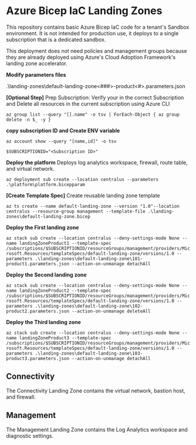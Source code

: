 # Azure Bicep IaC Landing Zones

This repository contains basic Azure Bicep IaC code for a tenant's Sandbox environment. It is not intended for production use, it deploys to a single subscription that is a dedicated sandbox. 

This deployment does not need policies and management groups because they are already deployed using Azure's Cloud Adoption Framework's landing zone accelerator.

**Modify parameters files**

.\landing-zones\default-landing-zone\<###>-product<#>.parameters.json

**[Optional Step]**
Prep Subscription: Verify your in the correct Subscription and Delete all resources in the current subscription using Azure CLI

`az group list --query "[].name" -o tsv | ForEach-Object { az group delete -n $_ -y }`

**copy subscription ID and Create ENV variable**

`az account show --query "[name,id]" -o tsv`

`$SUBSCRIPTIONID="<Subscription ID>"`

**Deploy the platform** Deploys log analytics workspace, firewall, route table, and virtual network.

`az deployment sub create --location centralus --parameters .\platform\platform.bicepparam`

**[Create Template Spec]**
Create reusable landing zone template
 
 `az ts create --name default-landing-zone --version "1.0"--location centralus --resource-group management --template-file .\landing-zones\default-landing-zone.bicep`



**Deploy the First landing zone**


`az stack sub create --location centralus --deny-settings-mode None --name landingZoneProduct1 --template-spec /subscriptions/$SUBSCRIPTIONID/resourceGroups/management/providers/Microsoft.Resources/templateSpecs/default-landing-zone/versions/1.0 --parameters .\landing-zones\default-landing-zone\101-product1.parameters.json --action-on-unmanage detachAll`

**Deploy the Second landing zone**


`az stack sub create --location centralus --deny-settings-mode None --name landingZoneProduct2 --template-spec /subscriptions/$SUBSCRIPTIONID/resourceGroups/management/providers/Microsoft.Resources/templateSpecs/default-landing-zone/versions/1.0 --parameters .\landing-zones\default-landing-zone\102-product2.parameters.json --action-on-unmanage deleteAll`

**Deploy the Third landing zone**


`az stack sub create --location centralus --deny-settings-mode None --name landingZoneProduct3 --template-spec /subscriptions/$SUBSCRIPTIONID/resourceGroups/management/providers/Microsoft.Resources/templateSpecs/default-landing-zone/versions/1.0 --parameters .\landing-zones\default-landing-zone\103-product3.parameters.json --action-on-unmanage detachAll`


## Connectivity

The Connectivity Landing Zone contains the virtual network, bastion host, and firewall.

## Management

The Management Landing Zone contains the Log Analytics workspace and diagnostic settings.
